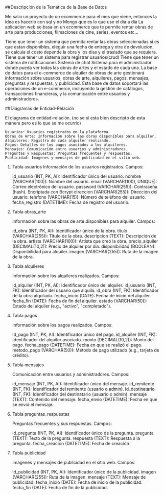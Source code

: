 ##Descripción de la Temática de la Base de Datos

Me salio un proyecto de un ecommerce para el mes que viene, entonces la idea es hacerlo con sql y no Mongo que es lo que uso el dia a dia
La aplicacion web se basa en un ecommerce que te permite rentar obras de arte para producciones, filmaciones de cine, series, eventos etc...

Tiene que tener un sistema que permita rentar las obras seleccionadas si es que estan disponibles, eleguir una fecha de entrega y otra de devolucion, se calcula el costo depende la obra y los dias y el traslado
que se requiera.
Tiene que tener un sistema para registrar usuarios(crud)
Tiene que tener un sistema de notificaciones
Sistema de chat 
Sistema para el administrador donde pueda ver todas las obras de artes y el estado de cada una.
La base de datos para el e-commerce de alquiler de obras de arte gestionará información sobre usuarios, obras de arte, alquileres, pagos, mensajes, preguntas y respuestas, y publicidad. Esta base de datos soportará las operaciones de un e-commerce, incluyendo la gestión de catálogos, transacciones financieras, y la comunicación entre usuarios y administradores.

##Diagramas de Entidad-Relación

El diagrama de entidad-relación.
(no se si esta bien descripto de esta manera pero es lo que se me ocurrio)

    Usuarios: Usuarios registrados en la plataforma.
    Obras de Arte: Información sobre las obras disponibles para alquiler.
    Alquileres: Registro de cada alquiler realizado.
    Pagos: Detalles de los pagos asociados a los alquileres.
    Mensajes: Comunicación entre usuarios y administradores.
    Preguntas y Respuestas: Preguntas frecuentes y respuestas.
    Publicidad: Imágenes y mensajes de publicidad en el sitio web.

1. Tabla usuarios
   Información de los usuarios registrados.
   Campos:

   id_usuario (INT, PK, AI): Identificador único del usuario.
   nombre (VARCHAR(100)): Nombre del usuario.
   email (VARCHAR(100), UNIQUE): Correo electrónico del usuario.
   password (VARCHAR(255)): Contraseña (hash). Encriptada con Bcrypt
   direccion (VARCHAR(255)): Dirección del usuario.
   telefono (VARCHAR(15)): Número de teléfono del usuario.
   fecha_registro (DATETIME): Fecha de registro del usuario.

2. Tabla obras_arte

   Información sobre las obras de arte disponibles para alquiler.
   Campos:

   id_obra (INT, PK, AI): Identificador único de la obra.
   titulo (VARCHAR(255)): Título de la obra. 
   descripcion (TEXT): Descripción de la obra.
   artista (VARCHAR(100)): Artista que creó la obra.
   precio_alquiler (DECIMAL(10,2)): Precio de alquiler por día.
   disponibilidad (BOOLEAN): Disponibilidad para alquiler.
   imagen (VARCHAR(255)): Ruta de la imagen de la obra.

3. Tabla alquileres

   Información sobre los alquileres realizados.
   Campos:

   id_alquiler (INT, PK, AI): Identificador único del alquiler.
   id_usuario (INT, FK): Identificador del usuario que alquila.
   id_obra (INT, FK): Identificador de la obra alquilada.
   fecha_inicio (DATE): Fecha de inicio del alquiler.
   fecha_fin (DATE): Fecha de fin del alquiler.
   estado (VARCHAR(50)): Estado del alquiler (e.g., "activo", "completado").

4. Tabla pagos

   Información sobre los pagos realizados.
   Campos:

   id_pago (INT, PK, AI): Identificador único del pago.
   id_alquiler (INT, FK): Identificador del alquiler asociado.
   monto (DECIMAL(10,2)): Monto del pago.
   fecha_pago (DATETIME): Fecha en que se realizó el pago.
   metodo_pago (VARCHAR(50)): Método de pago utilizado (e.g., tarjeta de crédito).

5. Tabla mensajes

   Comunicación entre usuarios y administradores.
   Campos:

   id_mensaje (INT, PK, AI): Identificador único del mensaje.
   id_remitente (INT, FK): Identificador del remitente (usuario o admin).
   id_destinatario (INT, FK): Identificador del destinatario (usuario o admin).
   mensaje (TEXT): Contenido del mensaje.
   fecha_envio (DATETIME): Fecha en que se envió el mensaje.

6. Tabla preguntas_respuestas

   Preguntas frecuentes y sus respuestas.
   Campos:

   id_pregunta (INT, PK, AI): Identificador único de la pregunta.
   pregunta (TEXT): Texto de la pregunta.
   respuesta (TEXT): Respuesta a la pregunta.
   fecha_creacion (DATETIME): Fecha de creación.

7. Tabla publicidad

   Imágenes y mensajes de publicidad en el sitio web.
   Campos:

   id_publicidad (INT, PK, AI): Identificador único de la publicidad.
   imagen (VARCHAR(255)): Ruta de la imagen.
   mensaje (TEXT): Mensaje de publicidad.
   fecha_inicio (DATE): Fecha de inicio de la publicidad.
   fecha_fin (DATE): Fecha de fin de la publicidad.
